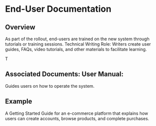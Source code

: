 # End-User Documentation  

## Overview    

As part of the rollout, end-users are trained on the new system through tutorials or training sessions. Technical Writing Role: Writers create user guides, FAQs, video tutorials, and other materials to facilitate learning.


T
## Associated Documents: User Manual:   

Guides users on how to operate the system.


  
## Example   

A Getting Started Guide for an e-commerce platform that explains how users can create accounts, browse products, and complete purchases.